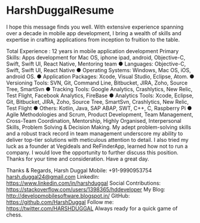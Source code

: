 # HarshDuggalResume

I hope this message finds you well.
With extensive experience spanning over a decade in mobile app development, I bring a wealth of skills and expertise in crafting applications from inception to fruition to the table.

Total Experience : 12 years in mobile application development
Primary Skills: Apps development for Mac OS, iphone ipad, android, Objective-C, Swift, Swift UI, React Native, Mentoring team
● Languages: Objective-C, Swift, Swift UI, React Native
● Operating Systems: Windows, Mac OS, iOS, android OS.
● Application Packages: Xcode, Visual Studio, Eclipse, Atom.
● Versioning Tools: SVN, Git, Command Line, Bitbucket, JIRA, Zoho, Source Tree,
SmartSvn
● Tracking Tools: Google Analytics, Crashlytics, New Relic, Test Flight, Facebook
Analytics, FireBase
● Analytics Tools: Xcode, Eclipse, Git, Bitbucket, JIRA, Zoho, Source Tree, SmartSvn,
Crashlytics, New Relic, Test Flight
● Others: Kotlin, Java, SAP ABAP, SWT, C++, C, Raspberry Pi
● Agile Methodologies and Scrum, Product Development, Team Management,
Cross-Team Coordination, Mentorship, Highly Organised, Interpersonal Skills, Problem Solving & Decision Making.
My adept problem-solving skills and a robust track record in team management underscore my ability to deliver top-tier solutions with meticulous attention to detail.
I also tried my luck as a founder at Vegideals and ReFinderApp, learned how not to run a company.
I would love the opportunity to further discuss this position. Thanks for your time and consideration. Have a great day.

Thanks & Regards,
Harsh Duggal
Mobile: +91-9990953754
harsh.duggal24@gmail.com
LinkedIn: https://www.linkedin.com/in/harshduggal
Social Contributions: https://stackoverflow.com/users/1398365/hddeveloper My Blog: http://developmobilesoftware.blogspot.in/
GitHub: https://github.com/HarshDuggal
Follow me: https://twitter.com/HARSHDUGGAL Always ready for a quick game of chess.
